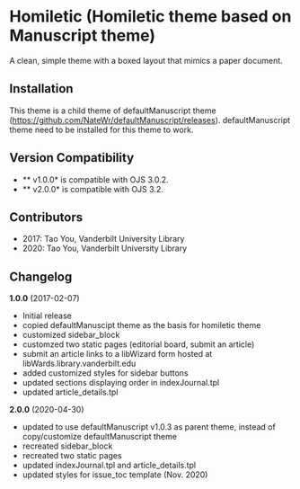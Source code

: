 # Homiletic (Homiletic theme based on Manuscript theme)

A clean, simple theme with a boxed layout that mimics a paper document.

## Installation

This theme is a child theme of defaultManuscript theme (https://github.com/NateWr/defaultManuscript/releases).  defaultManuscript theme need to be installed for this theme to work. 

## Version Compatibility

* ** v1.0.0* is compatible with OJS 3.0.2.
* ** v2.0.0* is compatible with OJS 3.2.

## Contributors

* 2017: Tao You, Vanderbilt University Library
* 2020: Tao You, Vanderbilt University Library

## Changelog

**1.0.0** (2017-02-07)
* Initial release
* copied defaultManuscipt theme as the basis for homiletic theme 
* customized sidebar_block 
* customzed two static pages (editorial board, submit an article)
* submit an article links to a libWizard form hosted at libWards.library.vanderbilt.edu
* added customized styles for sidebar buttons
* updated sections displaying order in indexJournal.tpl  
* updated article_details.tpl 

**2.0.0** (2020-04-30)
* updated to use defaultManuscript v1.0.3 as parent theme, instead of copy/customize defaultManuscript theme 
* recreated sidebar_block
* recreated two static pages
* updated indexJournal.tpl and article_details.tpl
* updated styles for issue_toc template (Nov. 2020)



